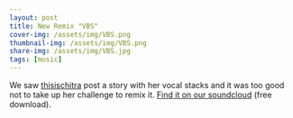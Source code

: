 ```yaml
---
layout: post
title: New Remix "VBS"
cover-img: /assets/img/VBS.png
thumbnail-img: /assets/img/VBS.png
share-img: /assets/img/VBS.jpg
tags: [music]
---
```


We saw [thisischitra](www.instagram.com/thisischitra) post a story with her vocal stacks and it was too good not to take up her challenge to remix it. [Find it on our soundcloud](https://soundcloud.com/doseamigos/vbs) (free download).
